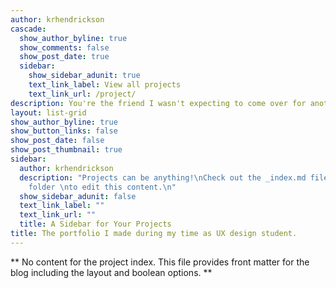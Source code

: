 ```yaml
---
author: krhendrickson
cascade:
  show_author_byline: true
  show_comments: false
  show_post_date: true
  sidebar:
    show_sidebar_adunit: true
    text_link_label: View all projects
    text_link_url: /project/
description: You're the friend I wasn't expecting to come over for another half hour (or 10 days). Transitioning my portfolio to this site is taking some time; sincere apologies for the mess!
layout: list-grid
show_author_byline: true
show_button_links: false
show_post_date: false
show_post_thumbnail: true
sidebar:
  author: krhendrickson
  description: "Projects can be anything!\nCheck out the _index.md file in the /project
    folder \nto edit this content.\n"
  show_sidebar_adunit: false
  text_link_label: ""
  text_link_url: ""
  title: A Sidebar for Your Projects
title: The portfolio I made during my time as UX design student.
---
```


** No content for the project index. This file provides front matter for the blog including the layout and boolean options. **
